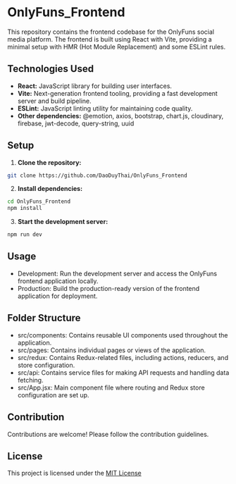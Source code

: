 # OnlyFuns_Frontend

This repository contains the frontend codebase for the OnlyFuns social media platform. The frontend is built using React with Vite, providing a minimal setup with HMR (Hot Module Replacement) and some ESLint rules.

## Technologies Used

- **React:** JavaScript library for building user interfaces.
- **Vite:** Next-generation frontend tooling, providing a fast development server and build pipeline.
- **ESLint:** JavaScript linting utility for maintaining code quality.
- **Other dependencies:** @emotion, axios, bootstrap, chart.js, cloudinary, firebase, jwt-decode, query-string, uuid

## Setup

1. **Clone the repository:**

```bash
git clone https://github.com/DaoDuyThai/OnlyFuns_Frontend
```
2. **Install dependencies:**
```bash
cd OnlyFuns_Frontend
npm install
```
3. **Start the development server:**
```bash
npm run dev
```
## Usage
- Development: Run the development server and access the OnlyFuns frontend application locally.
- Production: Build the production-ready version of the frontend application for deployment.
## Folder Structure
- src/components: Contains reusable UI components used throughout the application.
- src/pages: Contains individual pages or views of the application.
- src/redux: Contains Redux-related files, including actions, reducers, and store configuration.
- src/api: Contains service files for making API requests and handling data fetching.
- src/App.jsx: Main component file where routing and Redux store configuration are set up.
## Contribution
Contributions are welcome! Please follow the contribution guidelines.

## License
This project is licensed under the [MIT License](https://choosealicense.com/licenses/mit/)

